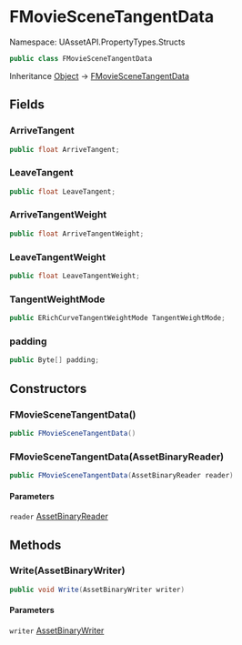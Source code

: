 # FMovieSceneTangentData

Namespace: UAssetAPI.PropertyTypes.Structs

```csharp
public class FMovieSceneTangentData
```

Inheritance [Object](https://docs.microsoft.com/en-us/dotnet/api/system.object) → [FMovieSceneTangentData](./uassetapi.propertytypes.structs.fmoviescenetangentdata.md)

## Fields

### **ArriveTangent**

```csharp
public float ArriveTangent;
```

### **LeaveTangent**

```csharp
public float LeaveTangent;
```

### **ArriveTangentWeight**

```csharp
public float ArriveTangentWeight;
```

### **LeaveTangentWeight**

```csharp
public float LeaveTangentWeight;
```

### **TangentWeightMode**

```csharp
public ERichCurveTangentWeightMode TangentWeightMode;
```

### **padding**

```csharp
public Byte[] padding;
```

## Constructors

### **FMovieSceneTangentData()**

```csharp
public FMovieSceneTangentData()
```

### **FMovieSceneTangentData(AssetBinaryReader)**

```csharp
public FMovieSceneTangentData(AssetBinaryReader reader)
```

#### Parameters

`reader` [AssetBinaryReader](./uassetapi.assetbinaryreader.md)<br>

## Methods

### **Write(AssetBinaryWriter)**

```csharp
public void Write(AssetBinaryWriter writer)
```

#### Parameters

`writer` [AssetBinaryWriter](./uassetapi.assetbinarywriter.md)<br>
